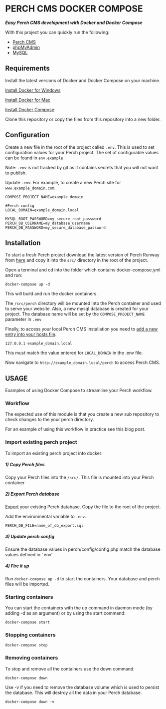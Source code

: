 # PERCH CMS DOCKER COMPOSE

***Easy Perch CMS development with Docker and Docker Compose***

With this project you can quickly run the following:

- [Perch CMS](https://grabaperch.com/)
- [phpMyAdmin](https://www.phpmyadmin.net/)
- [MySQL](https://www.mysql.com/)

## Requirements

Install the latest versions of Docker and Docker Compose on your machine.

[Install Docker for Windows](https://docs.docker.com/docker-for-windows/install/)

[Install Docker for Mac](https://docs.docker.com/docker-for-mac/install/)

[Install Docker Compose](https://docs.docker.com/compose/install/)

Clone this repository or copy the files from this repository into a new folder.

## Configuration

Create a new file in the root of the project called `.env`. This is used to set configuration values for your Perch project. The set of configurable values can be found in `env.example`

Note: `.env` is not tracked by git as it contains secrets that you will not want to publish.

Update `.env`. For example, to create a new Perch site for `www.example_domain.com`.

```
COMPOSE_PROJECT_NAME=example_domain

#Perch config
LOCAL_DOMAIN=example_domain.local

MYSQL_ROOT_PASSWORD=my_secure_root_password
PERCH_DB_USERNAME=my_database_username
PERCH_DB_PASSWORD=my_secure_database_password
```

## Installation

To start a fresh Perch project download the latest version of Perch Runway from [here](https://perchrunway.com/download) and copy it into the `src/` directory in the root of the project.

Open a terminal and cd into the folder which contains docker-compose.yml and run:

```
docker-compose up -d
```

This will build and run the docker containers.

The `/src/perch` directory will be mounted into the Perch container and used to serve your website. Also, a new mysql database is created for your project. The database name will be set by the `COMPOSE_PROJECT_NAME` parameter in `.env`

Finally, to access your local Perch CMS installation you need to [add a new entry into your hosts file](https://www.howtogeek.com/howto/27350/beginner-geek-how-to-edit-your-hosts-file/).

```
127.0.0.1 example_domain.local
```

This must match the value entered for `LOCAL_DOMAIN` in the .env file.

Now navigate to `http://example_domain.local/perch` to access Perch CMS.

## USAGE

Examples of using Docker Compose to streamline your Perch workflow.

### Workflow

The expected use of this module is that you create a new sub repository to check changes to the your perch directory.

For an example of using this workflow in practice see this blog post.
 
### Import existing perch project

To import an existing perch project into docker:

##### 1) Copy Perch files

Copy your Perch files into the `/src/`. This file is mounted into your Perch container

##### 2) Export Perch database

[Export](https://phoenixnap.com/kb/import-and-export-mysql-database) your existing Perch database. Copy the file to the root of the project.

Add the environmental variable to `.env`.

```
PERCH_DB_FILE=name_of_db_export.sql
```

##### 3) Update perch config

Ensure the database values in perch/config/config.php match the database values defined in '.env'

##### 4) Fire it up

Run `docker-compose up -d` to start the containers. Your database and perch files will be imported.

### Starting containers

You can start the containers with the up command in daemon mode (by adding -d as an argument) or by using the start command:

```
docker-compose start
```

### Stopping containers

```
docker-compose stop
```

### Removing containers

To stop and remove all the containers use the down command:

```
docker-compose down
```

Use -v if you need to remove the database volume which is used to persist the database. This will destroy all the data in your Perch database.

```
docker-compose down -v
```